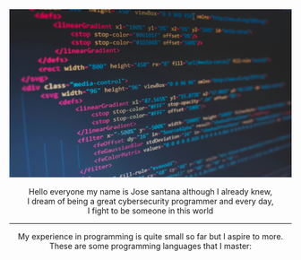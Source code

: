 <div align = "center">
  <img src = "imagen.jpg" width = 850 height = 300/>
  <p>Hello everyone my name is Jose santana although I already knew,<br>
      I dream of being a great cybersecurity programmer and every day,<br>
      I fight to be someone in this world</p>
  <hr>
  <p>My experience in programming is quite small so far but I aspire to more.<br>
      These are some programming languages ​​that I master:</p>
</div>
<div align = "center">
</div>
